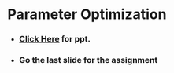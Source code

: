 # Parameter Optimization

- ### **<a href="https://https://www.psrana.com/)"> Click Here</a> for ppt.**
- ### Go the last slide for the assignment
